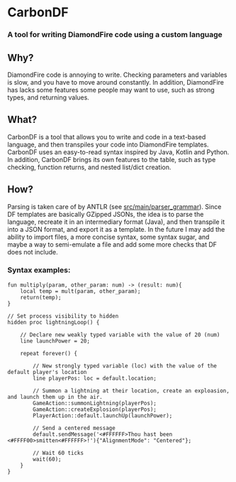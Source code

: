 # CarbonDF
### A tool for writing DiamondFire code using a custom language

## Why?
DiamondFire code is annoying to write. Checking parameters and variables is slow, and you have to move around constantly.
In addition, DiamondFire has lacks some features some people may want to use, such as strong types, and returning values.

## What?
CarbonDF is a tool that allows you to write and code in a text-based language, and then transpiles your code into DiamondFire templates.
CarbonDF uses an easy-to-read syntax inspired by Java, Kotlin and Python.
In addition, CarbonDF brings its own features to the table, such as type checking, function returns, and nested list/dict creation.


## How?
Parsing is taken care of by ANTLR (see [src/main/parser_grammar](./src/main/resources/parser_grammar)).
Since DF templates are basically GZipped JSONs, the idea is to parse the language, recreate it in an intermediary format (Java), and then transpile it into a JSON format, and export it as a template.
In the future I may add the ability to import files, a more concise syntax, some syntax sugar, and maybe a way to semi-emulate a file and add some more checks that DF does not include.

### Syntax examples:
```CarbonDF
fun multiply(param, other_param: num) -> (result: num){
    local temp = mult(param, other_param);
    return(temp);
}
```

```CarbonDF
// Set process visibility to hidden
hidden proc lightningLoop() {

    // Declare new weakly typed variable with the value of 20 (num)
    line launchPower = 20;
    
    repeat forever() {
        
        // New strongly typed variable (loc) with the value of the default player's location
        line playerPos: loc = default.location;
        
        // Summon a lightning at their location, create an exploasion, and launch them up in the air.
        GameAction::summonLightning(playerPos);
        GameAction::createExplosion(playerPos);
        PlayerAction::default.launchUp(launchPower);
        
        // Send a centered message
        default.sendMessage('<#FFFFFF>Thou hast been <#FFFF00>smitten<#FFFFFF>!'){"AlignmentMode": "Centered"};
        
        // Wait 60 ticks
        wait(60);
    }
}
```

